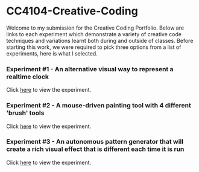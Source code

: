 # CC4104-Creative-Coding

Welcome to my submission for the Creative Coding Portfolio. Below are links to each experiment which demonstrate a variety of creative code techniques and variations learnt both during and outside of classes. Before starting this work, we were required to pick three options from a list of experiments, here is what I selected.

### Experiment #1 - An alternative visual way to represent a realtime clock

Click [here](ExperimentOne.md) to view the experiment.

### Experiment #2 - A mouse-driven painting tool with 4 different 'brush' tools 

Click [here](ExperimentTwo.md) to view the experiment.

### Experiment #3 - An autonomous pattern generator that will create a rich visual effect that is different each time it is run

Click [here](ExperimentThree.md) to view the experiment.
